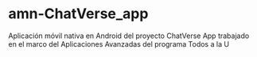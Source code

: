 # amn-ChatVerse_app
Aplicación móvil nativa en Android del proyecto ChatVerse App trabajado en el marco del Aplicaciones Avanzadas del programa Todos a la U

